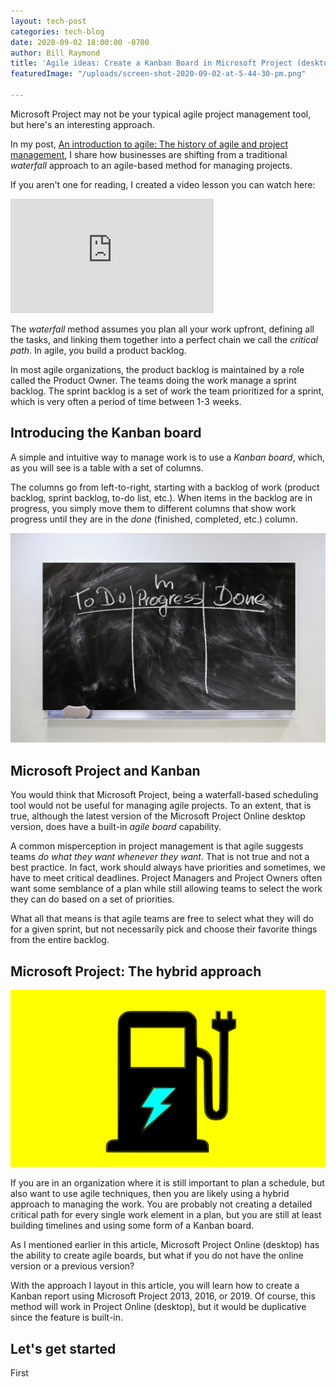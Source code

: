 ```yaml
---
layout: tech-post
categories: tech-blog
date: 2020-09-02 18:00:00 -0700
author: Bill Raymond
title: 'Agile ideas: Create a Kanban Board in Microsoft Project (desktop)'
featuredImage: "/uploads/screen-shot-2020-09-02-at-5-44-30-pm.png"

---
```

Microsoft Project may not be your typical agile project management tool, but here's an interesting approach.

In my post, [An introduction to agile: The history of agile and project management](he-history-of-agile-and-project-management.html), I share how businesses are shifting from a traditional _waterfall_ approach to an agile-based method for managing projects.

If you aren't one for reading, I created a video lesson you can watch here:

<iframe width="325" height="183" src="https://www.youtube.com/embed/3lG7vpXNyu0" frameborder="0" allow="accelerometer; autoplay; encrypted-media; gyroscope; picture-in-picture" allowfullscreen></iframe>

The _waterfall_ method assumes you plan all your work upfront, defining all the tasks, and linking them together into a perfect chain we call the _critical path_. In agile, you build a product backlog.

In most agile organizations, the product backlog is maintained by a role called the Product Owner. The teams doing the work manage a sprint backlog. The sprint backlog is a set of work the team prioritized for a sprint, which is very often a period of time between 1-3 weeks.

## Introducing the Kanban board

A simple and intuitive way to manage work is to use a _Kanban board_, which, as you will see is a table with a set of columns.

The columns go from left-to-right, starting with a backlog of work (product backlog, sprint backlog, to-do list, etc.). When items in the backlog are in progress, you simply move them to different columns that show work progress until they are in the _done_ (finished, completed, etc.) column.

![](/uploads/work-4096927_1920.jpg)

## Microsoft Project and Kanban

You would think that Microsoft Project, being a waterfall-based scheduling tool would not be useful for managing agile projects. To an extent, that is true, although the latest version of the Microsoft Project Online desktop version, does have a built-in _agile board_ capability.

A common misperception in project management is that agile suggests teams _do what they want whenever they want_. That is not true and not a best practice. In fact, work should always have priorities and sometimes, we have to meet critical deadlines. Project Managers and Project Owners often want some semblance of a plan while still allowing teams to select the work they can do based on a set of priorities.

What all that means is that agile teams are free to select what they will do for a given sprint, but not necessarily pick and choose their favorite things from the entire backlog.

## Microsoft Project: The hybrid approach

![](/uploads/charging-station-logo-5261309_1280.png)

If you are in an organization where it is still important to plan a schedule, but also want to use agile techniques, then you are likely using a hybrid approach to managing the work. You are probably not creating a detailed critical path for every single work element in a plan, but you are still at least building timelines and using some form of a Kanban board.

As I mentioned earlier in this article, Microsoft Project Online (desktop) has the ability to create agile boards, but what if you do not have the online version or a previous version?

With the approach I layout in this article, you will learn how to create a Kanban report using Microsoft Project 2013, 2016, or 2019. Of course, this method will work in Project Online (desktop), but it would be duplicative since the feature is built-in.

## Let's get started

First